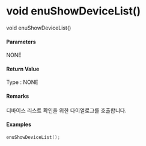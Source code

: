 # void enuShowDeviceList\(\)

void enuShowDeviceList\(\)

#### Parameters

NONE

#### Return Value

Type : NONE

#### Remarks

디바이스 리스트 확인을 위한 다이얼로그를 호출합니다.

#### Examples

```cpp
enuShowDeviceList();
```



